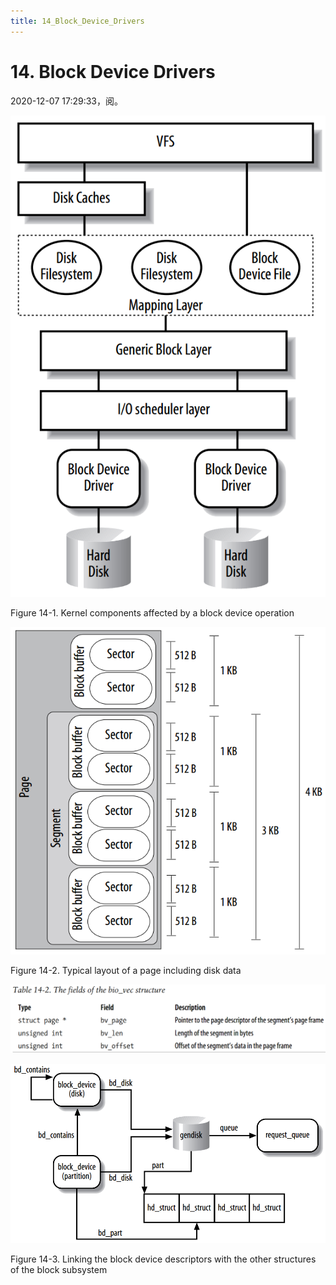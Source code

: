 ```yaml
---
title: 14_Block_Device_Drivers
---
```


# 14. Block Device Drivers

2020-12-07 17:29:33，阅。

![Figure 14-1. Kernel components affected by a block device operation](14%20Block%20Device%20Drivers/Untitled.png)

Figure 14-1. Kernel components affected by a block device operation

![Figure 14-2. Typical layout of a page including disk data](14%20Block%20Device%20Drivers/Untitled%201.png)

Figure 14-2. Typical layout of a page including disk data

![14%20Block%20Device%20Drivers/Untitled%202.png](14%20Block%20Device%20Drivers/Untitled%202.png)

![Figure 14-3. Linking the block device descriptors with the other structures of the block subsystem](14%20Block%20Device%20Drivers/Untitled%203.png)

Figure 14-3. Linking the block device descriptors with the other structures of the block subsystem
